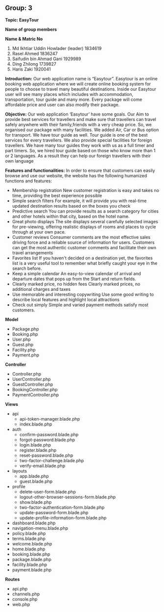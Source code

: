 ## Group: 3
**Topic: EasyTour**

**Name of group members**

**Name & Matric No**

1. Md Ikhtiar Uddin Howlader (leader) 1834619
2. Rasel Ahmed 1836247
3. Saifudin bin Ahmad Gani 1929989
4. Ding Zhilong 1739827
5. Haris Zaki 1920041

**Introduction:** 
Our web application name is “Easytour”. Easytour is an online booking web application where we will create online booking system for people to choose to travel many beautiful destinations. Inside our Easytour user will see many places which includes with accommodation, transportation, tour guide and many more. Every package will come affordable price and user can also modify their package.

**Objective:**
Our web application ‘Easytour’ have some goals. Our Aim to provide best services for travellers and make sure that travellers can travel safely anywhere with their family,friends with a very cheap price. So, we organised our package with many facilities. We added Air, Car or Bus option for transport. We have tour guide as well. Tour guide is one of the best services for every travellers. We also provide special facilities for foreign travellers. We have many tour guides they work with us as a full timer and part timers. So, we hired tour guide based on those who know more than 1 or 2 languages. As a result they can help our foreign travellers with their own language

**Features and functionalities:**
In order to ensure that customers can easily browse and use our website, the website has the following humanized functions and features:
- Membership registration
New customer registration is easy and takes no time, providing the best experience possible
- Simple search filters
For example, it will provide you with real-time updated destination results based on the boxes you check
- Predictive search
You can provide results as a search category for cities and other hotels within that city, based on the hotel name.
- Great photo displays
The site displays several carefully selected images for pre-viewing, offering realistic displays of rooms and places to cycle through at your own pace.
- Customer reviews
Consumer comments are the most effective sales driving force and a reliable source of information for users. Customers can get the most authentic customer comments and facilitate their own travel arrangements
- Favorites list
If you haven't decided on a destination yet, the favorites list is a very useful tool to remember what briefly caught your eye in the search before.
- Keep a simple calendar
An easy-to-view calendar of arrival and departure dates that pops up from the Start and return fields.
- Clearly marked price, no hidden fees
Clearly marked prices, no additional charges and taxes
- Use memorable and interesting copywriting
Use some good writing to describe local features and highlight local attractions
- Check out simply
Simple and varied payment methods satisfy most customers.

**Model**
- Package.php
- Booking.php
- User.php
- Guest.php
- Facility.php
- Payment.php

**Controller**
- Controller.php
- UserController.php
- GuestController.php
- BookingController.php
- PaymentController.php

**Views**
- api
     - api-token-manager.blade.php
     - index.blade.php
- auth
     - confirm-password.blade.php
     - forgot-password.blade.php
     - login.blade.php
     - register.blade.php
     - reset-password.blade.php
     - two-factor-challenge.blade.php
     - verify-email.blade.php
- layouts
     - app.blade.php
     - guest.blade.php
- profile
     - delete-user-form.blade.php
     - logout-other-browser-sessions-form.blade.php
     - show.blade.php
     - two-factor-authentication-form.blade.php
     - update-password-form.blade.php
     - update-profile-information-form.blade.php
- dashboard.blade.php
- navigation-menu.blade.php
- policy.blade.php
- terms.blade.php
- welcome.blade.php
- home.blade.php
- booking.blade.php
- package.blade.php
- facility.blade.php
- payment.blade.php

**Routes**
- api.php
- channels.php
- console.php
- web.php

